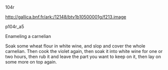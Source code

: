 104r

http://gallica.bnf.fr/ark:/12148/btv1b10500001g/f213.image

p104r_a5

Enameling a carnelian

Soak some wheat flour in white wine, and slop and cover the whole carnelian. Then cook the violet again, then soak it into white wine for one or two hours, then rub it and leave the part you want to keep on it, then lay on some more on top again.
